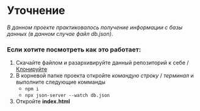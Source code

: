 # Уточнение
_В данном проекте практиковалось получение информации с базы данных (в данном случае файл db.json)_.

### **Если хотите посмотреть как это работает:**

1. Скачайте файлом и разархивируйте данный репозиторий к себе / [Клонируйте](https://git-scm.com/book/ru/v2/Appendix-C%3A-Команды-Git-Клонирование-и-создание-репозиториев)
3. В корневой папке проекта откройте _командую строку_ / _терминал_ и выполните следующие комманды
    + `npm i`
    + `npx json-server --watch db.json`
5. Откройте **index.html**

